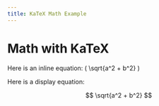 ```yaml
---
title: KaTeX Math Example
---
```


# Math with KaTeX

Here is an inline equation: \( \sqrt{a^2 + b^2} \)

Here is a display equation:

$$
\sqrt{a^2 + b^2}
$$
